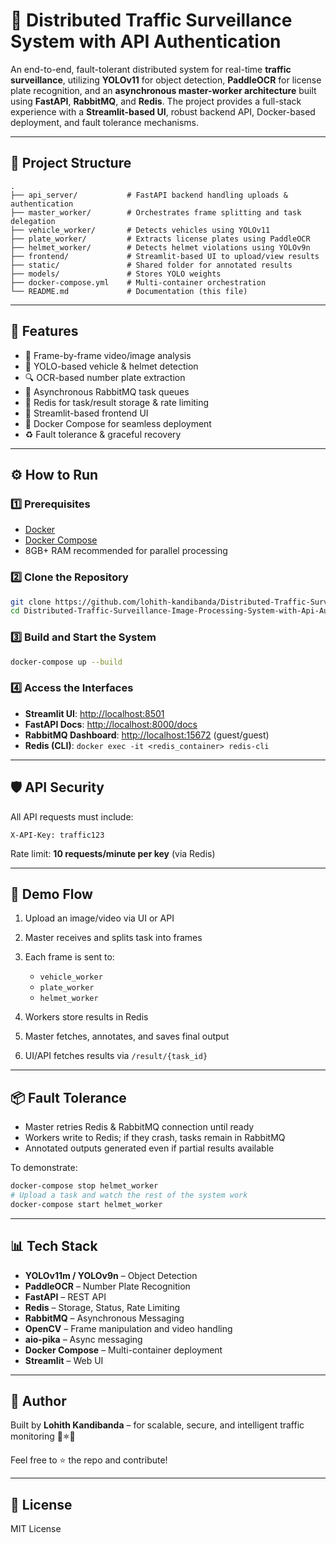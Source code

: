 # 🚦 Distributed Traffic Surveillance System with API Authentication

An end-to-end, fault-tolerant distributed system for real-time **traffic surveillance**, utilizing **YOLOv11** for object detection, **PaddleOCR** for license plate recognition, and an **asynchronous master-worker architecture** built using **FastAPI**, **RabbitMQ**, and **Redis**. The project provides a full-stack experience with a **Streamlit-based UI**, robust backend API, Docker-based deployment, and fault tolerance mechanisms.

---

## 📁 Project Structure

```
.
├── api_server/           # FastAPI backend handling uploads & authentication
├── master_worker/        # Orchestrates frame splitting and task delegation
├── vehicle_worker/       # Detects vehicles using YOLOv11
├── plate_worker/         # Extracts license plates using PaddleOCR
├── helmet_worker/        # Detects helmet violations using YOLOv9n
├── frontend/             # Streamlit-based UI to upload/view results
├── static/               # Shared folder for annotated results
├── models/               # Stores YOLO weights
├── docker-compose.yml    # Multi-container orchestration
└── README.md             # Documentation (this file)
```

---

## 🚀 Features

* 🎥 Frame-by-frame video/image analysis
* 🧠 YOLO-based vehicle & helmet detection
* 🔍 OCR-based number plate extraction
* 🐇 Asynchronous RabbitMQ task queues
* 🧾 Redis for task/result storage & rate limiting
* 💽 Streamlit-based frontend UI
* 🐳 Docker Compose for seamless deployment
* ♻️ Fault tolerance & graceful recovery

---

## ⚙️ How to Run

### 1️⃣ Prerequisites

* [Docker](https://www.docker.com/products/docker-desktop)
* [Docker Compose](https://docs.docker.com/compose/)
* 8GB+ RAM recommended for parallel processing

### 2️⃣ Clone the Repository

```bash
git clone https://github.com/lohith-kandibanda/Distributed-Traffic-Surveillance-Image-Processing-System-with-Api-Authentication.git
cd Distributed-Traffic-Surveillance-Image-Processing-System-with-Api-Authentication
```

### 3️⃣ Build and Start the System

```bash
docker-compose up --build
```

### 4️⃣ Access the Interfaces

* **Streamlit UI**: [http://localhost:8501](http://localhost:8501)
* **FastAPI Docs**: [http://localhost:8000/docs](http://localhost:8000/docs)
* **RabbitMQ Dashboard**: [http://localhost:15672](http://localhost:15672) (guest/guest)
* **Redis (CLI)**: `docker exec -it <redis_container> redis-cli`

---

## 🛡️ API Security

All API requests must include:

```http
X-API-Key: traffic123
```

Rate limit: **10 requests/minute per key** (via Redis)

---

## 🧪 Demo Flow

1. Upload an image/video via UI or API
2. Master receives and splits task into frames
3. Each frame is sent to:

   * `vehicle_worker`
   * `plate_worker`
   * `helmet_worker`
4. Workers store results in Redis
5. Master fetches, annotates, and saves final output
6. UI/API fetches results via `/result/{task_id}`

---

## 📦 Fault Tolerance

* Master retries Redis & RabbitMQ connection until ready
* Workers write to Redis; if they crash, tasks remain in RabbitMQ
* Annotated outputs generated even if partial results available

To demonstrate:

```bash
docker-compose stop helmet_worker
# Upload a task and watch the rest of the system work
docker-compose start helmet_worker
```

---

## 📊 Tech Stack

* **YOLOv11m / YOLOv9n** – Object Detection
* **PaddleOCR** – Number Plate Recognition
* **FastAPI** – REST API
* **Redis** – Storage, Status, Rate Limiting
* **RabbitMQ** – Asynchronous Messaging
* **OpenCV** – Frame manipulation and video handling
* **aio-pika** – Async messaging
* **Docker Compose** – Multi-container deployment
* **Streamlit** – Web UI

---

## 🤝 Author

Built by **Lohith Kandibanda** – for scalable, secure, and intelligent traffic monitoring 🚗🟍️🚵️

Feel free to ⭐ the repo and contribute!

---

## 🦾 License

MIT License
